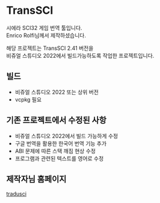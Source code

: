 # TransSCI
시에라 SCI32 게임 번역 툴입니다.   
Enrico Rolfi님께서 제작하셨습니다.

해당 프로젝트는 TransSCI 2.41 버전을   
비쥬얼 스튜디오 2022에서 빌드가능하도록 작업한 프로젝트입니다.

## 빌드
* 비쥬얼 스튜디오 2022 또는 상위 버전
* vcpkg 필요

## 기존 프로젝트에서 수정된 사항
* 비쥬얼 스튜디오 2022에서 빌드 가능하게 수정
* 구글 번역을 활용한 한국어 번역 기능 추가
* ABI 문제에 따른 스택 깨짐 현상 수정
* 프로그램과 관련된 텍스트를 영어로 수정

## 제작자님 홈페이지
[tradusci](https://erolfi.wordpress.com/tradusci/)
